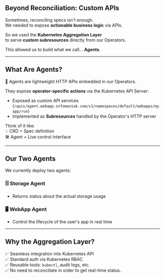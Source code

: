 <!-- Slide 10: Beyond Reconciliation -->
## Beyond Reconciliation: Custom APIs

Sometimes, reconciling specs isn't enough.  
We needed to expose **actionable business logic** via APIs.

So we used the **Kubernetes Aggregation Layer**  
to serve **custom subresources** directly from our Operators.

This allowed us to build what we call... **Agents**.

---

<!-- Slide 11: Agents Overview -->
## What Are Agents?

🧠 Agents are lightweight HTTP APIs embedded in our Operators.

They expose **operator-specific actions** via the Kubernetes API Server:

- Exposed as custom API services (`/apis/agent.webapp.infomaniak.com/v1/namespaces/default/webapps/myapp/run`)
- Implemented as **Subresources** handled by the Operator's HTTP server

Think of it like:  
💡 CRD = Spec definition  
🛠 Agent = Live control interface

---

<!-- Slide 12: Our Two Agents -->
## Our Two Agents

We currently deploy two agents:

### 🗄 Storage Agent 

- Returns status about the actual storage usage  


### 🖥 WebApp Agent 

- Control the lifecycle of the user's app in real time

---

<!-- Slide 13: Why Use the Aggregation Layer? -->
## Why the Aggregation Layer?

✅ Seamless integration into Kubernetes API  
✅ Standard auth via Kubernetes RBAC  
✅ Reusable tools: `kubectl`, audit logs, etc.  
✅ No need to reconciliate in order to get real-time status.  
